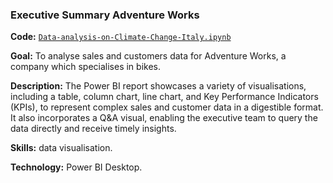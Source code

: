 ### Executive Summary Adventure Works
**Code:** [`Data-analysis-on-Climate-Change-Italy.ipynb`]((https://github.com/SerenaLangiano/Portfolio-Projects/blob/ea1095cb70ed2fd01d49b67f4eea34b8b38b725c/Executive%20Summary/Adventure%20Works%20Executive%20Summary.pbix))

**Goal:** To analyse sales and customers data for Adventure Works, a company which specialises in bikes.

**Description:** The Power BI report showcases a variety of visualisations, including a table, column chart, line chart, and Key Performance Indicators (KPIs), to represent complex sales and customer data in a digestible format. It also incorporates a Q&A visual, enabling the executive team to query the data directly and receive timely insights.

**Skills:** data visualisation.

**Technology:** Power BI Desktop.
